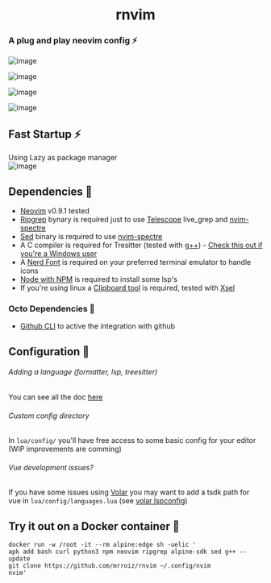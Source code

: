 <h1 align="center">rnvim</h1>

### A plug and play neovim config ⚡️
![image](https://user-images.githubusercontent.com/49358353/236326296-3be55b89-c101-4352-81cc-b40b4fd10d19.png)

![image](https://user-images.githubusercontent.com/49358353/236327291-83c4225f-723d-4514-a4b7-8ccf11965da6.png)

![image](https://user-images.githubusercontent.com/49358353/236326939-e81937f8-53f7-4f2b-84d5-56d3ac9f427b.png)

![image](https://user-images.githubusercontent.com/49358353/236326512-3b18e812-af0c-4ed2-a0ba-207ca798f335.png)


## Fast Startup ⚡️
Using Lazy as package manager \
![image](https://user-images.githubusercontent.com/49358353/232500636-074cab3f-676a-4b25-b377-29faf8d10ba1.png)


## Dependencies 🧩
- [Neovim](https://github.com/neovim/neovim) v0.9.1 tested
- [Ripgrep](https://github.com/BurntSushi/ripgrep) bynary is required just to use [Telescope](https://github.com/nvim-pack/nvim-spectre) live_grep and [nvim-spectre](https://github.com/nvim-pack/nvim-spectre)
- [Sed](https://www.gnu.org/software/sed/) binary is required to use [nvim-spectre](https://github.com/nvim-pack/nvim-spectre)
- A C compiler is required for Tresitter (tested with [g++](https://gcc.gnu.org/)) - [Check this out if you're a Windows user](https://github.com/nvim-treesitter/nvim-treesitter/wiki/Windows-support)
- A [Nerd Font](https://www.nerdfonts.com/) is required on your preferred terminal emulator to handle icons
- [Node with NPM](https://nodejs.org/es) is required to install some lsp's
- If you're using linux a [Clipboard tool](https://neovim.io/doc/user/provider.html#provider-clipboard) is required, tested with [Xsel](https://github.com/kfish/xsel)

### Octo Dependencies 🧩
- [Github CLI](https://cli.github.com/) to active the integration with github

## Configuration 🔧

###### Adding a language (formatter, lsp, treesitter)
You can see all the doc [here](lua/core/languages/README.md)

###### Custom config directory
In `lua/config/` you'll have free access to some basic config for your editor (WIP improvements are comming)

###### Vue development issues?
If you have some issues using [Volar](https://github.com/vuejs/language-tools) you may want to add a tsdk path for vue in `lua/config/languages.lua` (see [volar lspconfig](https://github.com/neovim/nvim-lspconfig/blob/master/doc/server_configurations.md#volar))

## Try it out on a Docker container 🐋
```console
docker run -w /root -it --rm alpine:edge sh -uelic '
apk add bash curl python3 npm neovim ripgrep alpine-sdk sed g++ --update
git clone https://github.com/mrroiz/rnvim ~/.config/nvim
nvim'
```

